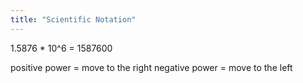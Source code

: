 ```yaml
---
title: "Scientific Notation"
---
```

1.5876 * 10^6 = 1587600

positive power = move to the right
negative power = move to the left